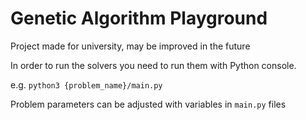 # Genetic Algorithm Playground
Project made for university, may be improved in the future

In order to run the solvers you need to run them with Python console.

e.g. `python3 {problem_name}/main.py`

Problem parameters can be adjusted with variables in `main.py` files